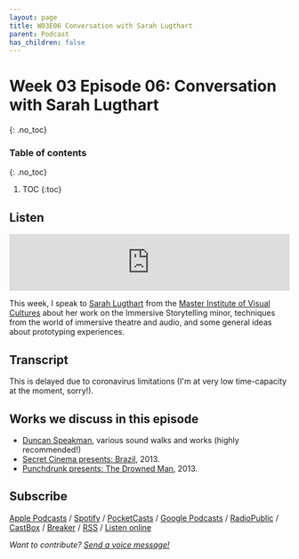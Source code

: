 ```yaml
---
layout: page
title: W03E06 Conversation with Sarah Lugthart
parent: Podcast
has_children: false
---
```



# Week 03 Episode 06: Conversation with Sarah Lugthart
{: .no_toc}

### Table of contents
{: .no_toc}

1. TOC
{:toc}


## Listen

<iframe src="https://anchor.fm/olliepalmer/embed/episodes/Week-3-Episode-6-Conversation-with-Sarah-Lugthart-ecs3jb" height="102px" width="100%" frameborder="0" scrolling="no"></iframe>

This week, I speak to [Sarah Lugthart](https://www.akvstjoostmasters.nl/community/tutors/sarah-lugthart) from the [Master Institute of Visual Cultures](https://https//www.akvstjoostmasters.nl) about her work on the Immersive Storytelling minor, techniques from the world of immersive theatre and audio, and some general ideas about prototyping experiences.

## Transcript

This is delayed due to coronavirus limitations (I'm at very low time-capacity at the moment, sorry!).

## Works we discuss in this episode

- [Duncan Speakman](https://duncanspeakman.net), various sound walks and works (highly recommended!)
- [Secret Cinema presents: Brazil](https://www.youtube.com/watch?v=MS4cX-lAC6k), 2013.
- [Punchdrunk presents: The Drowned Man](http://www.punchdrunk.org.uk/project/the-drowned-man/), 2013.




## Subscribe

[Apple Podcasts](https://podcasts.apple.com/gb/podcast/parallel-worlds/id1504529134) / [Spotify](https://open.spotify.com/show/3L3RhKaoqQZoU9fIcLuZjz) / [PocketCasts](https://pca.st/ha20534r) / [Google Podcasts](https://www.google.com/podcasts?feed=aHR0cHM6Ly9hbmNob3IuZm0vcy8xODg0YjAwOC9wb2RjYXN0L3Jzcw%3D%3D) / [RadioPublic](https://radiopublic.com/parallel-worlds-WzVy1K) / [CastBox](https://castbox.fm/channel/id2710471?utm_source=podcaster&utm_medium=dlink&utm_campaign=c_2710471&utm_content=Parallel%20Worlds-CastBox_FM) / [Breaker](https://www.breaker.audio/parallel-worlds) / [RSS](https://anchor.fm/s/1884b008/podcast/rss) / [Listen online](https://anchor.fm/olliepalmer)

_Want to contribute? [Send a voice message!](https://anchor.fm/olliepalmer/message)_
